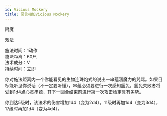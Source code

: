 ```yaml
---
id: Vicious Mockery
title: 恶言相加Vicious Mockery
---
```


附魔

戏法

施法时间：1动作  
施法距离：60尺  
法术成分：V  
持续时间：立即  


你对施法距离内一个你能看见的生物连珠炮式的说出一串蕴涵魔力的咒骂。如果目标能听见你说话（不一定要听懂），串蕴必须要进行一次感知豁免，豁免失败者将受到1d4点心灵串蕴，其下一回合结束前进行第一次攻击检定具有劣势。


你到达5级时，该法术的伤害增加1d4（变为2d4）。11级时再加1d4（变为3d4），17级时再加1d4（变为4d4）。

